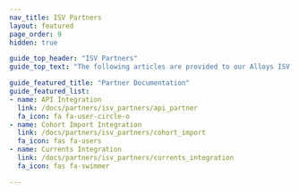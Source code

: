 ```yaml
---
nav_title: ISV Partners
layout: featured
page_order: 9
hidden: true

guide_top_header: "ISV Partners"
guide_top_text: "The following articles are provided to our Alloys ISV partners to refence when developing a market integration with the Braze platform. Please visit your cooresponding partner integration document to get started!"

guide_featured_title: "Partner Documentation"
guide_featured_list:
- name: API Integration
  link: /docs/partners/isv_partners/api_partner
  fa_icon: fa fa-user-circle-o
- name: Cohort Import Integration
  link: /docs/partners/isv_partners/cohort_import
  fa_icon: fas fa-users
- name: Currents Integration
  link: /docs/partners/isv_partners/currents_integration
  fa_icon: fas fa-swimmer

---
```

<br><br>